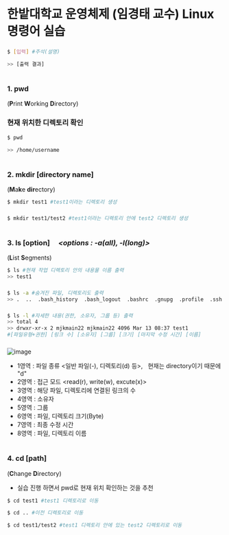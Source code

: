 # 한밭대학교 운영체제 (임경태 교수) Linux 명령어 실습 

### 
```bash
$ [입력] #주석(설명)

>> [출력 결과]
```
#
### 1. pwd 
(**P**rint **W**orking **D**irectory)
### 현재 위치한 디렉토리 확인

```bash
$ pwd

>> /home/username
```
#
### 2. mkdir [directory name]
(**M**a**k**e **dir**ectory)
```bash
$ mkdir test1 #test1이라는 디렉토리 생성
```
###
```bash
$ mkdir test1/test2 #test1이라는 디렉토리 안에 test2 디렉토리 생성
```
#
### 3. ls [option] &nbsp; &nbsp; *<options : -a(all), -l(long)>*
(**L**ist **S**egments)
```bash
$ ls #현재 작업 디렉토리 안의 내용물 이름 출력 
>> test1
```
 
###
```bash
$ ls -a #숨겨진 파일, 디렉토리도 출력
>> .  ..  .bash_history  .bash_logout  .bashrc  .gnupg  .profile  .ssh  test1
```

###
```bash
$ ls -l #자세한 내용(권한, 소유자, 그룹 등) 출력
>> total 4
>> drwxr-xr-x 2 mjkmain22 mjkmain22 4096 Mar 13 08:37 test1
#[파일유형+권한] [링크 수] [소유자] [그룹] [크기] [마지막 수정 시간] [이름]
```
### 
![image](https://user-images.githubusercontent.com/72269271/158052121-968599fd-4ca5-4777-af0d-fea439bda129.png)
* 1영역 : 파일 종류 <일반 파일(-), 디렉토리(d) 등>, &nbsp; 현재는 directory이기 때문에 "d"
* 2영역 : 접근 모드 <read(r), write(w), excute(x)>
* 3영역 : 해당 파일, 디렉토리에 연결된 링크의 수 
* 4영역 : 소유자
* 5영역 : 그룹
* 6영역 : 파일, 디렉토리 크기(Byte)
* 7영역 : 최종 수정 시간
* 8영역 : 파일, 디렉토리 이름



#
### 4. cd [path]
(**C**hange **D**irectory)

- 실습 진행 하면서 pwd로 현재 위치 확인하는 것을 추천

```bash
$ cd test1 #test1 디렉토리로 이동
```

```bash
$ cd .. #이전 디렉토리로 이동
```

```bash
$ cd test1/test2 #test1 디렉토리 안에 있는 test2 디렉토리로 이동
```
